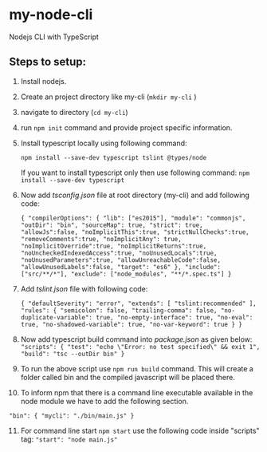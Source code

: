 # my-node-cli
Nodejs CLI with TypeScript

## Steps to setup:
1. Install nodejs.
2. Create an project directory like my-cli (`mkdir my-cli` )
3. navigate to directory (`cd my-cli`)
4. run `npm init` command and provide project specific information.
5. Install typescript locally using following command:
   
   `npm install --save-dev typescript tslint @types/node`

   If you want to install typescript only then use following command:
   `npm install --save-dev typescript`
6. Now add *tsconfig.json* file at root directory (my-cli) and add following code:

   `{
    "compilerOptions": {
      "lib": ["es2015"],
      "module": "commonjs",
      "outDir": "bin",
      "sourceMap": true,
      "strict": true,
      "allowJs":false,
      "noImplicitThis":true,
      "strictNullChecks":true,
      "removeComments":true,
      "noImplicitAny": true,
      "noImplicitOverride":true,
      "noImplicitReturns":true,
      "noUncheckedIndexedAccess":true,
      "noUnusedLocals":true,
      "noUnusedParameters":true,
      "allowUnreachableCode":false,
      "allowUnusedLabels":false,
      "target": "es6"
    },
    "include": ["src/**/*"],
    "exclude": ["node_modules", "**/*.spec.ts"]
  }
  `

7. Add *tslint.json* file with following code:

   `
   {
    "defaultSeverity": "error",
    "extends": [
      "tslint:recommended"
    ],
    "rules": {
      "semicolon": false,
      "trailing-comma": false,
      "no-duplicate-variable": true,
      "no-empty-interface": true,
      "no-eval": true,
      "no-shadowed-variable": true,
      "no-var-keyword": true
    }
  }
   `
8. Now add typescript build command into *package.json* as given below:
  `
  "scripts": {
    "test": "echo \"Error: no test specified\" && exit 1",
    "build": "tsc --outDir bin"
  }
  `
9. To run the above script use `npm run build` command. This will create a folder called bin and the compiled javascript will be placed there.

10. To inform npm that there is a command line executable available in the node module we have to add the following section.
  
  `
  "bin": {
    "mycli": "./bin/main.js"
}
  `

11. For command line start `npm start` use the following code inside "scripts" tag:
`
 "start": "node main.js"
`


